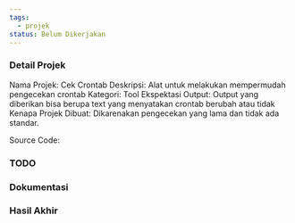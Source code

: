 ```yaml
---
tags:
  - projek
status: Belum Dikerjakan
---
```

### Detail Projek

Nama Projek: Cek Crontab
Deskripsi: Alat untuk melakukan mempermudah pengecekan crontab
Kategori: Tool
Ekspektasi Output: Output yang diberikan bisa berupa text yang menyatakan crontab berubah atau tidak
Kenapa Projek Dibuat: Dikarenakan pengecekan yang lama dan tidak ada standar.

Source Code: 
### TODO

### Dokumentasi

### Hasil Akhir